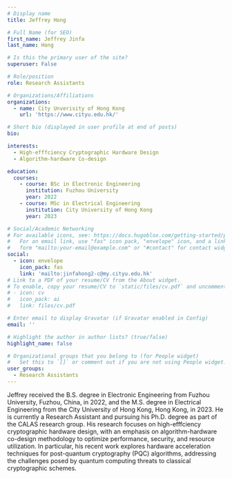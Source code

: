 ```yaml
---
# Display name
title: Jeffrey Hong

# Full Name (for SEO)
first_name: Jeffrey Jinfa
last_name: Hong

# Is this the primary user of the site?
superuser: False

# Role/position
role: Research Assistants

# Organizations/Affiliations
organizations:
  - name: City Unverisity of Hong Kong
    url: 'https://www.cityu.edu.hk/'

# Short bio (displayed in user profile at end of posts)
bio: 

interests:
  - High-efffciency Cryptographic Hardware Design
  - Algorithm-hardware Co-design

education:
  courses:
    - course: BSc in Electronic Engineering
      institution: Fuzhou University
      year: 2022
    - course: MSc in Electrical Engineering
      institution: City University of Hong Kong
      year: 2023  

# Social/Academic Networking
# For available icons, see: https://docs.hugoblox.com/getting-started/page-builder/#icons
#   For an email link, use "fas" icon pack, "envelope" icon, and a link in the
#   form "mailto:your-email@example.com" or "#contact" for contact widget.
social:
  - icon: envelope
    icon_pack: fas
    link: 'mailto:jinfahong2-c@my.cityu.edu.hk'   
# Link to a PDF of your resume/CV from the About widget.
# To enable, copy your resume/CV to `static/files/cv.pdf` and uncomment the lines below.
# - icon: cv
#   icon_pack: ai
#   link: files/cv.pdf

# Enter email to display Gravatar (if Gravatar enabled in Config)
email: ''

# Highlight the author in author lists? (true/false)
highlight_name: false

# Organizational groups that you belong to (for People widget)
#   Set this to `[]` or comment out if you are not using People widget.
user_groups:
  - Research Assistants
---
```


Jeffrey received the B.S. degree in Electronic Engineering from Fuzhou University, Fuzhou, China, in 2022, and the M.S. degree in Electrical Engineering from the City University of Hong Kong, Hong Kong, in 2023. He is currently a Research Assistant and pursuing his Ph.D. degree as part of the CALAS research group. His research focuses on high-efffciency cryptographic hardware design, with an emphasis on algorithm-hardware co-design methodology to optimize performance, security, and resource utilization. In particular, his recent work explores hardware acceleration techniques for post-quantum cryptography (PQC) algorithms, addressing the challenges posed by quantum computing threats to classical cryptographic schemes.
